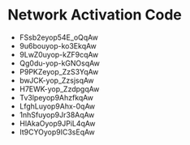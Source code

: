 # Network Activation Code
* FSsb2eyop54E_oQqAw
* 9u6bouyop-ko3EkqAw
* 9LwZ0uyop-kZF9cqAw
* Qg0du-yop-kGNOsqAw
* P9PKZeyop_ZzS3YqAw
* bwJCK-yop_ZzsjsqAw
* H7EWK-yop_ZzdpgqAw
* Tv3lpeyop9AhzfkqAw
* LfghLuyop9Ahx-0qAw
* 1nhSfuyop9Jr38AqAw
* HlAkaOyop9JPiL4qAw
* It9CYOyop9IC3sEqAw